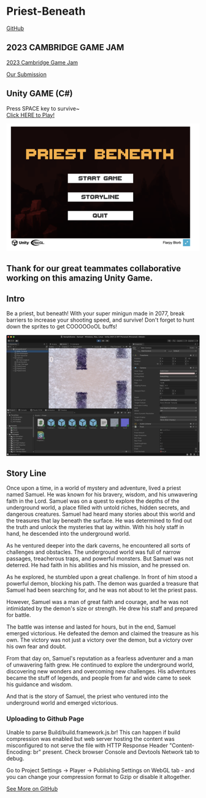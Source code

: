 # Priest-Beneath

[GitHub](https://github.com/PeterHUistyping/Priest-Beneath)

## 2023 CAMBRIDGE GAME JAM   

[2023 Cambridge Game Jam](https://itch.io/jam/camgamejam)  

[Our Submission](https://itch.io/jam/camgamejam/rate/1923196) 
 
## Unity GAME (C#)

Press SPACE key to survive~   
[Click HERE to Play!](https://peterhuistyping.github.io/Priest-Beneath/)

![Web](asset/photo/Assignment/9/Web.png)

## Thank for our great teammates collaborative working on this amazing Unity Game.

## Intro
Be a priest, but beneath! With your super minigun made in 2077, break barriers to increase your shooting speed, and survive! Don't forget to hunt down the sprites to get COOOOOoOL buffs!

![Frozen](asset/photo/Assignment/9/Frozen.png)

## Story Line
Once upon a time, in a world of mystery and adventure, lived a priest named Samuel. He was known for his bravery, wisdom, and his unwavering faith in the Lord. Samuel was on a quest to explore the depths of the underground world, a place filled with untold riches, hidden secrets, and dangerous creatures.
Samuel had heard many stories about this world and the treasures that lay beneath the surface. He was determined to find out the truth and unlock the mysteries that lay within. With his holy staff in hand, he descended into the underground world.

As he ventured deeper into the dark caverns, he encountered all sorts of challenges and obstacles. The underground world was full of narrow passages, treacherous traps, and powerful monsters. But Samuel was not deterred. He had faith in his abilities and his mission, and he pressed on.

As he explored, he stumbled upon a great challenge. In front of him stood a powerful demon, blocking his path. The demon was guarded a treasure that Samuel had been searching for, and he was not about to let the priest pass.

However, Samuel was a man of great faith and courage, and he was not intimidated by the demon's size or strength. He drew his staff and prepared for battle.

The battle was intense and lasted for hours, but in the end, Samuel emerged victorious. He defeated the demon and claimed the treasure as his own. The victory was not just a victory over the demon, but a victory over his own fear and doubt.

From that day on, Samuel's reputation as a fearless adventurer and a man of unwavering faith grew. He continued to explore the underground world, discovering new wonders and overcoming new challenges. His adventures became the stuff of legends, and people from far and wide came to seek his guidance and wisdom.

And that is the story of Samuel, the priest who ventured into the underground world and emerged victorious.

### Uploading to Github Page

Unable to parse Build/build.framework.js.br! This can happen if build compression was enabled but web server hosting the content was misconfigured to not serve the file with HTTP Response Header "Content-Encoding: br" present. Check browser Console and Devtools Network tab to debug.

Go to Project Settings -> Player -> Publishing Settings on WebGL tab - and you can change your compression format to Gzip or disable it altogether.

[See More on GitHub](https://github.com/PeterHUistyping/Priest-Beneath)
